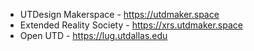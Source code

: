 - UTDesign Makerspace - https://utdmaker.space
- Extended Reality Society - https://xrs.utdmaker.space
- Open UTD - https://lug.utdallas.edu
